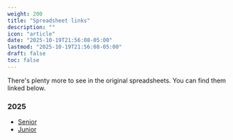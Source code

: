 ```yaml
---
weight: 200
title: "Spreadsheet links"
description: ""
icon: "article"
date: "2025-10-19T21:56:08-05:00"
lastmod: "2025-10-19T21:56:08-05:00"
draft: false
toc: false
---
```


There's plenty more to see in the original spreadsheets. You can find them linked below.

### 2025

- [Senior](https://docs.google.com/spreadsheets/d/1Lbn7KjlthiXGkLG3YKSATh4JMwpfQTYiAlr9xt5BYeI/edit?usp=sharing)
- [Junior](https://docs.google.com/spreadsheets/d/1f9k9rIeDEkh51KJrF5nCKwqpI8mwxUOfr3O9iBC5kOE/edit?usp=sharing)